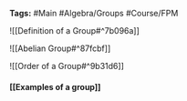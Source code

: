 **Tags:** #Main #Algebra/Groups #Course/FPM 

![[Definition of a Group#^7b096a]]

![[Abelian Group#^87fcbf]]

![[Order of a Group#^9b31d6]]

#### [[Examples of a group]]